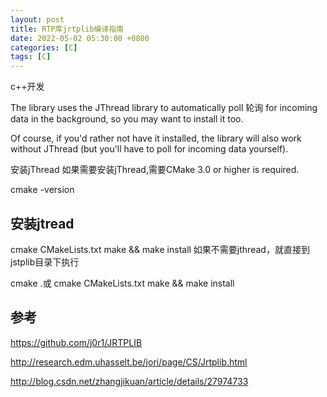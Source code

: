 ```yaml
---
layout: post
title: RTP库jrtplib编译指南
date: 2022-05-02 05:30:00 +0800
categories: [C]
tags: [C]
---
```

c++开发

The library uses the JThread library to automatically poll 轮询 for incoming data in the background, so you may want to install it too.

Of course, if you'd rather not have it installed, the library will also work without JThread (but you'll have to poll for incoming data yourself).

安装jThread
如果需要安装jThread,需要CMake 3.0 or higher is required.

cmake -version
## 安装jtread

cmake  CMakeLists.txt 
make && make install
如果不需要jthread，就直接到jstplib目录下执行

cmake .或  cmake  CMakeLists.txt 
make && make install
## 参考
https://github.com/j0r1/JRTPLIB

http://research.edm.uhasselt.be/jori/page/CS/Jrtplib.html

http://blog.csdn.net/zhangjikuan/article/details/27974733